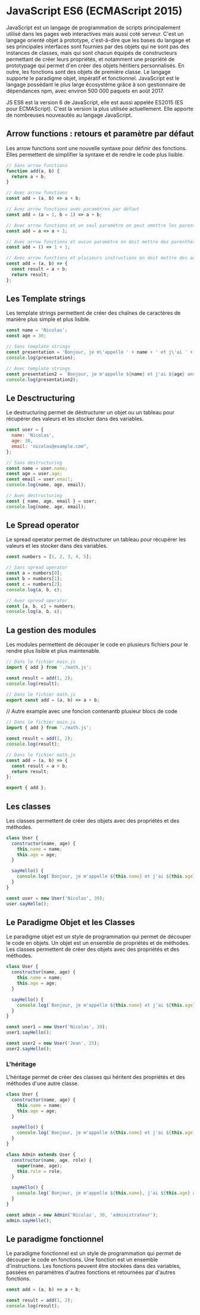 # JavaScript ES6 (ECMAScript 2015)

JavaScript est un langage de programmation de scripts principalement utilisé dans les pages web interactives mais aussi coté serveur. C'est un langage orienté objet à prototype, c'est-à-dire que les bases du langage et ses principales interfaces sont fournies par des objets qui ne sont pas des instances de classes, mais qui sont chacun équipés de constructeurs permettant de créer leurs propriétés, et notamment une propriété de prototypage qui permet d'en créer des objets héritiers personnalisés. En outre, les fonctions sont des objets de première classe. Le langage supporte le paradigme objet, impératif et fonctionnel. JavaScript est le langage possédant le plus large écosystème grâce à son gestionnaire de dépendances npm, avec environ 500 000 paquets en août 2017.

JS ES6 est la version 6 de JavaScript, elle est aussi appelée ES2015 (ES pour ECMAScript). C'est la version la plus utilisée actuellement. Elle apporte de nombreuses nouveautés au langage JavaScript.


## Arrow functions : retours et paramètre par défaut

Les arrow functions sont une nouvelle syntaxe pour définir des fonctions. Elles permettent de simplifier la syntaxe et de rendre le code plus lisible.

```js
// Sans arrow functions
function add(a, b) {
  return a + b;
}

// Avec arrow functions
const add = (a, b) => a + b;

// Avec arrow functions avec paramètres par défaut
const add = (a = 1, b = 1) => a + b;

// Avec arrow functions et un seul paramètre on peut omettre les parenthèses
const add = a => a + 1;

// Avec arrow functions et aucun paramètre on doit mettre des parenthèses vides
const add = () => 1 + 1;

// Avec arrow functions et plusieurs instructions on doit mettre des accolades
const add = (a, b) => {
  const result = a + b;
  return result;
};

```


## Les Template strings

Les template strings permettent de créer des chaînes de caractères de manière plus simple et plus lisible.

```js
const name = 'Nicolas';
const age = 30;

// Sans template strings
const presentation = 'Bonjour, je m\'appelle ' + name + ' et j\'ai ' + age + ' ans.';
console.log(presentation);

// Avec template strings
const presentation2 = `Bonjour, je m'appelle ${name} et j'ai ${age} ans.`;
console.log(presentation2);
```

## Le Desctructuring

Le destructuring permet de déstructurer un objet ou un tableau pour récupérer des valeurs et les stocker dans des variables.

```js
const user = {
  name: 'Nicolas',
  age: 30,
  email: 'nicolas@example.com",
};

// Sans destructuring
const name = user.name;
const age = user.age;
const email = user.email;
console.log(name, age, email);

// Avec destructuring
const { name, age, email } = user;
console.log(name, age, email);
```

## Le Spread operator

Le spread operator permet de déstructurer un tableau pour récupérer les valeurs et les stocker dans des variables.

```js
const numbers = [1, 2, 3, 4, 5];

// Sans spread operator
const a = numbers[0];
const b = numbers[1];
const c = numbers[2];
console.log(a, b, c);

// Avec spread operator
const [a, b, c] = numbers;
console.log(a, b, c);
```


## La gestion des modules

Les modules permettent de découper le code en plusieurs fichiers pour le rendre plus lisible et plus maintenable.

```js
// Dans le fichier main.js
import { add } from './math.js';

const result = add(1, 2);
console.log(result);

// Dans le fichier math.js
export const add = (a, b) => a + b;
```

// Autre example avec une foncion contenantb plusieur blocs de code
```js
// Dans le fichier main.js
import { add } from './math.js';

const result = add(1, 2);
console.log(result);

// Dans le fichier math.js
const add = (a, b) => {
  const result = a + b;
  return result;
};

export { add };
```


## Les classes

Les classes permettent de créer des objets avec des propriétés et des méthodes.

```js
class User {
  constructor(name, age) {
    this.name = name;
    this.age = age;
  }

  sayHello() {
    console.log(`Bonjour, je m'appelle ${this.name} et j'ai ${this.age} ans.`);
  }
}

const user = new User('Nicolas', 30);
user.sayHello();
```

## Le Paradigme Objet et les Classes

Le paradigme objet est un style de programmation qui permet de découper le code en objets. Un objet est un ensemble de propriétés et de méthodes. Les classes permettent de créer des objets avec des propriétés et des méthodes.

```js
class User {
  constructor(name, age) {
    this.name = name;
    this.age = age;
  }

  sayHello() {
    console.log(`Bonjour, je m'appelle ${this.name} et j'ai ${this.age} ans.`);
  }
}

const user1 = new User('Nicolas', 30);
user1.sayHello();

const user2 = new User('Jean', 25);
user2.sayHello();
```

### L'héritage

L'héritage permet de créer des classes qui héritent des propriétés et des méthodes d'une autre classe.

```js
class User {
  constructor(name, age) {
    this.name = name;
    this.age = age;
  }

  sayHello() {
    console.log(`Bonjour, je m'appelle ${this.name} et j'ai ${this.age} ans.`);
  }
}

class Admin extends User {
  constructor(name, age, role) {
    super(name, age);
    this.role = role;
  }

  sayHello() {
    console.log(`Bonjour, je m'appelle ${this.name}, j'ai ${this.age} ans et je suis ${this.role}.`);
  }
}

const admin = new Admin('Nicolas', 30, 'administrateur');
admin.sayHello();
```



## Le paradigme fonctionnel

Le paradigme fonctionnel est un style de programmation qui permet de découper le code en fonctions. Une fonction est un ensemble d'instructions. Les fonctions peuvent être stockées dans des variables, passées en paramètres d'autres fonctions et retournées par d'autres fonctions.

```js
const add = (a, b) => a + b;

const result = add(1, 2);
console.log(result);
```

